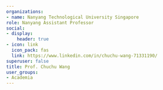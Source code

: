 ```yaml
---
organizations:
- name: Nanyang Technological University Singapore
role: Nanyang Assistant Professor
social:
- display:
    header: true
- icon: link
  icon_pack: fas
  link: https://www.linkedin.com/in/chuchu-wang-71331190/
superuser: false
title: Prof. Chuchu Wang
user_groups:
- Academia
---
```





